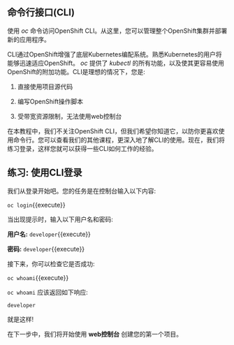 ## 命令行接口(CLI)

使用 _oc_ 命令访问OpenShift CLI。从这里，您可以管理整个OpenShift集群并部署新的应用程序。

CLI通过OpenShift增强了底层Kubernetes编配系统。熟悉Kubernetes的用户将能够迅速适应OpenShift。 _oc_ 提供了 _kubectl_ 的所有功能，以及使其更容易使用OpenShift的附加功能。CLI是理想的情况下，您是:

1) 直接使用项目源代码

2) 编写OpenShift操作脚本

3) 受带宽资源限制，无法使用web控制台

在本教程中，我们不关注OpenShift CLI，但我们希望你知道它，以防你更喜欢使用命令行。您可以查看我们的其他课程，更深入地了解CLI的使用。现在，我们将练习登录，这样您就可以获得一些CLI如何工作的经验。

## 练习: 使用CLI登录

我们从登录开始吧。您的任务是在控制台输入以下内容:

``oc login``{{execute}}

当出现提示时，输入以下用户名和密码:

 **用户名:** ``developer``{{execute}}

 **密码:** ``developer``{{execute}}

接下来，你可以检查它是否成功:

``oc whoami``{{execute}}

 ``oc whoami`` 应该返回如下响应:

 ``developer``

就是这样!

在下一步中，我们将开始使用 **web控制台** 创建您的第一个项目。